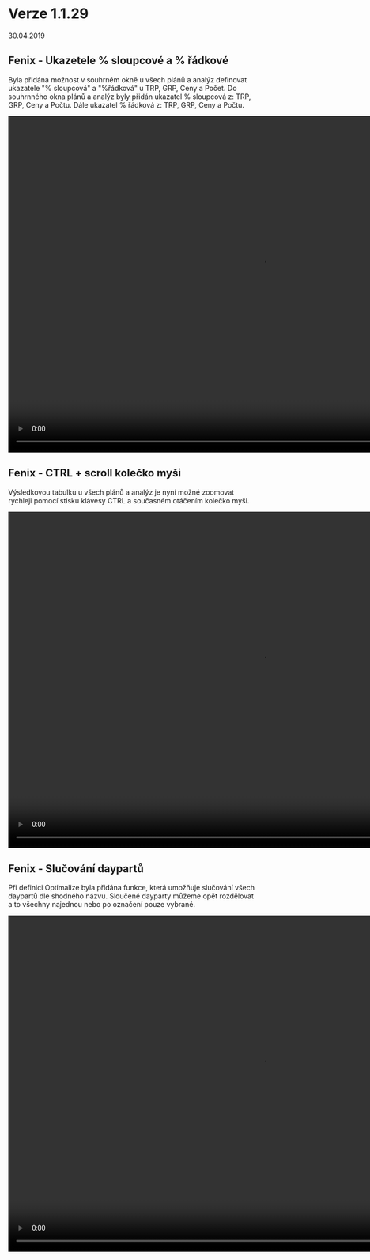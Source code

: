 ﻿# Verze 1.1.29
30.04.2019

## Fenix - Ukazetele % sloupcové a % řádkové

Byla přidána možnost v souhrném okně u všech plánů a analýz definovat ukazatele "% sloupcová" a "%řádková" u TRP, GRP, Ceny a Počet.
Do souhrnného okna plánů a analýz byly přidán ukazatel % sloupcová z: TRP, GRP, Ceny a Počtu. Dále ukazatel % řádková z: TRP, GRP, Ceny a Počtu.

<video width="1024" height="680" src="https://kiwifenix.lerach.cz/data/1_radkove.mp4" type="video/mp4" controls></video>

## Fenix - CTRL + scroll kolečko myši
Výsledkovou tabulku u všech plánů a analýz je nyní možné zoomovat rychleji pomocí stisku klávesy CTRL a současném otáčením kolečko myši.

<video width="1024" height="680" src="https://kiwifenix.lerach.cz/data/2_zoom.mp4" type="video/mp4" controls></video>

## Fenix - Slučování daypartů
Při definici Optimalize byla přidána funkce, která umožňuje slučování všech daypartů dle shodného názvu. Sloučené dayparty můžeme opět rozdělovat a to všechny najednou nebo po označení pouze vybrané.

<video width="1024" height="680" src="https://kiwifenix.lerach.cz/data/3_slouceni.mp4" type="video/mp4" controls></video>
